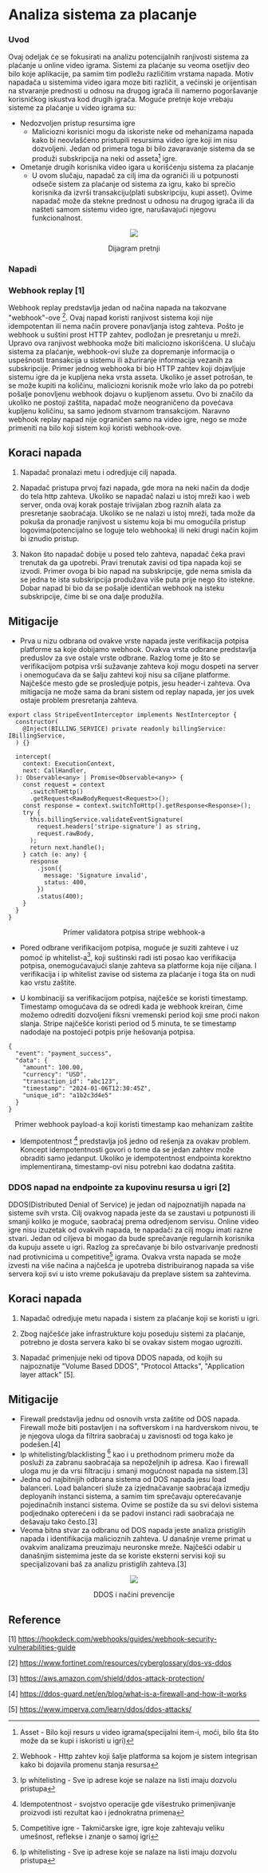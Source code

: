 # Analiza sistema za placanje

### Uvod

Ovaj odeljak će se fokusirati na analizu potencijalnih ranjivosti sistema za plaćanje u online video igrama. Sistemi za plaćanje su veoma osetljiv deo bilo koje aplikacije,
pa samim tim podležu različitim vrstama napada. Motiv napadača u sistemima video igara moze biti različit, a većinski je orijentisan na stvaranje prednosti u odnosu na drugog igrača ili namerno pogoršavanje korisničkog iskustva kod drugih igrača. 
Moguće pretnje koje vrebaju sisteme za plaćanje u video igrama su:
- Nedozvoljen pristup resursima igre
    - Maliciozni korisnici mogu da iskoriste neke od mehanizama napada kako bi neovlašćeno pristupili resursima video igre koji im nisu dozvoljeni.
    Jedan od primera toga bi bilo zavaravanje sistema da se produži subskripcija na neki od asseta[^1] igre.
- Ometanje drugih korisnika video igara u korišćenju sistema za plaćanje
    - U ovom slučaju, napadač za cilj ima da ograniči ili u potpunosti odseče sistem za plaćanje od sistema za igru, kako bi sprečio korisnika da izvrši transakciju(plati
    subskripciju, kupi asset). Ovime napadač može da stekne prednost u odnosu na drugog igrača ili da našteti samom sistemu video igre, narušavajući njegovu funkcionalnost.

<p align="center">
    <img src="https://github.com/JanosevicRa177/Game-security-research/blob/main/literatura/Naucni%20clanci/Online%20igre/Analiza%20pretnji%20kroz%20analizu%20sistema%20za%20placanje/Slike/ModelPretnji.png"/>
</p>
<p align="center">
    Dijagram pretnji
</p>

### Napadi

### Webhook replay [1]
Webhook replay predstavlja jedan od načina napada na takozvane "webhook"-ove [^2]. Ovaj napad koristi ranjivost sistema koji nije idempotentan ili nema način provere ponavljanja istog zahteva. Pošto je webhook u suštini prost HTTP zahtev, podložan je presretanju u mreži. Upravo ova ranjivost webhooka može biti maliciozno iskorišćena. U slučaju sistema za plaćanje, webhook-ovi služe za dopremanje informacija o uspešnosti transakcija u sistemu ili ažuriranje informacija vezanih za subskripcije.
Primer jednog webhooka bi bio HTTP zahtev koji dojavljuje sistemu igre da je kupljena neka vrsta asseta. Ukoliko je asset potrošan, te se može kupiti na količinu, maliciozni korisnik može vrlo lako da po potrebi pošalje ponovljenu webhook dojavu o kupljenom assetu. Ovo bi značilo da ukoliko ne postoji zaštita, napadač može neograničeno da povećava kupljenu količinu, sa samo jednom stvarnom transakcijom. Naravno webhook replay napad nije ograničen samo na video igre, nego se može primeniti na bilo koji sistem koji koristi webhook-ove. 

## Koraci napada
1. Napadač pronalazi metu i odredjuje cilj napada.

2. Napadač pristupa prvoj fazi napada, gde mora na neki način da dodje do tela http zahteva. Ukoliko se napadač nalazi u istoj mreži kao i web server, onda ovaj korak postaje trivijalan zbog raznih alata za presretanje saobraćaja. Ukoliko se ne nalazi u istoj mreži, tada može da pokuša da pronadje ranjivost u sistemu koja bi mu omogućila pristup logovima(potencijalno se loguje telo webhooka) ili neki drugi način kojim bi iznudio pristup.

3. Nakon što napadač dobije u posed telo zahteva, napadač čeka pravi trenutak da ga upotrebi. Pravi trenutak zavisi od tipa napada koji se izvodi. Primer ovoga bi bio napad na subskripcije, gde nema smisla da se jedna te ista subskripcija produžava više puta prije nego što istekne. Dobar napad bi bio da se pošalje identičan webhook na isteku subskripcije, čime bi se ona dalje produžila.
  

## Mitigacije
- Prva u nizu odbrana od ovakve vrste napada jeste verifikacija potpisa platforme sa koje dobijamo webhook. Ovakva vrsta odbrane predstavlja preduslov za sve ostale vrste odbrane. Razlog tome je što se verifikacijom potpisa vrši sužavanje zahteva koji mogu dospeti na server i onemogućava da se šalju zahtevi koji nisu sa ciljane platforme.
Najčešće mesto gde se prosledjuje potpis, jesu header-i zahteva. Ova mitigacija ne može sama da brani sistem od replay napada, jer jos uvek ostaje problem presretanja zahteva.

```
export class StripeEventInterceptor implements NestInterceptor {
  constructor(
    @Inject(BILLING_SERVICE) private readonly billingService: IBillingService,
  ) {}

  intercept(
    context: ExecutionContext,
    next: CallHandler,
  ): Observable<any> | Promise<Observable<any>> {
    const request = context
      .switchToHttp()
      .getRequest<RawBodyRequest<Request>>();
    const response = context.switchToHttp().getResponse<Response>();
    try {
      this.billingService.validateEventSignature(
        request.headers['stripe-signature'] as string,
        request.rawBody,
      );
      return next.handle();
    } catch (e: any) {
      response
        .json({
          message: 'Signature invalid',
          status: 400,
        })
        .status(400);
    }
  }
}
```
<p align="center">Primer validatora potpisa stripe webhook-a</p>

- Pored odbrane verifikacijom potpisa, moguće je suziti zahteve i uz pomoć ip whitelist-a[^4], koji suštinski radi isti posao kao verifikacija potpisa, onemogućavajući slanje zahteva sa platforme koja nije ciljana. I verifikacija i ip whitelist zavise od sistema za plaćanje i toga šta on nudi kao vrstu zaštite.

- U kombinaciji sa verifikacijom potpisa, najčešće se koristi timestamp. Timestamp omogućava da se odredi kada je webhook kreiran, čime možemo odrediti dozvoljeni fiksni vremenski period koji sme proći nakon slanja. Stripe najčešće koristi period od 5 minuta, te se timestamp nadodaje na postojeći potpis prije hešovanja potpisa.

```
{
  "event": "payment_success",
  "data": {
    "amount": 100.00,
    "currency": "USD",
    "transaction_id": "abc123",
    "timestamp": "2024-01-06T12:30:45Z",
    "unique_id": "a1b2c3d4e5"
  }
}
```
<p align="center">Primer webhook payload-a koji koristi timestamp kao mehanizam zaštite</p>

- Idempotentnost [^3] predstavlja još jedno od rešenja za ovakav problem. Koncept idempotentnosti govori o tome da se jedan zahtev može obraditi samo jedanput. Ukoliko je idempotentnost endpointa korektno implementirana, timestamp-ovi nisu potrebni kao dodatna zaštita. 

### DDOS napad na endpointe za kupovinu resursa u igri [2]
DDOS(Distributed Denial of Service) je jedan od najpoznatijih napada na sisteme svih vrsta. Cilj ovakvog napada jeste da se zaustavi u potpunosti ili smanji koliko je moguće, saobraćaj prema odredjenom servisu. Online video igre nisu izuzetak od ovakvih napada, te napadači za cilj mogu imati razne stvari. Jedan od ciljeva bi mogao da bude sprečavanje regularnih korisnika da kupuju assete u igri. Razlog za sprečavanje bi bilo ostvarivanje prednosti nad protivnicima u competitive[^6] igrama. Ovakva vrsta napada se može izvesti na više načina a najčešća je upotreba distribuiranog napada sa više servera koji svi u isto vreme pokušavaju da preplave sistem sa zahtevima. 

## Koraci napada

1. Napadač odredjuje metu napada i sistem za plaćanje koji se koristi u igri.

2. Zbog najčešće jake infrastrukture koju poseduju sistemi za plaćanje, potrebno je dosta servera kako bi se ovakav sistem mogao ugroziti. 

3. Napadač primenjuje neki od tipova DDOS napada, od kojih su najpoznatije "Volume Based DDOS", "Protocol Attacks", "Application layer attack" [5].

## Mitigacije 
- Firewall predstavlja jednu od osnovih vrsta zaštite od DOS napada. Firewall može biti postavljen i na softverskom i na hardverskom nivou, te je njegova uloga da filtrira saobraćaj u zavisnosti od toga kako je podešen.[4]
- Ip whitelisting/blacklisting [^4] kao i u prethodnom primeru može da posluži za zabranu saobraćaja sa nepoželjnih ip adresa. Kao i firewall uloga mu je da vrsi filtraciju i smanji mogućnost napada na sistem.[3]
- Jedna od najbitnijih odbrana sistema od DOS napada jesu load balanceri. Load balanceri služe za izjednačavanje saobraćaja izmedju deployanih instanci sistema, a samim tim sprečavaju opterećavanje pojedinačnih instanci sistema. Ovime se postiže da su svi delovi sistema podjednako opterećeni i da se padovi instanci radi saobraćaja ne dešavaju tako često.[3]
- Veoma bitna stvar za odbranu od DOS napada jeste analiza pristiglih napada i identifikacija malicioznih zahteva. U današnje vreme primat u ovakvim analizama preuzimaju neuronske mreže. Najčešći odabir u današnjim sistemima jeste da se koriste eksterni servisi koji su specijalizovani baš za analizu pristiglih zahteva.[3]

<p align="center">
    <img src="https://github.com/JanosevicRa177/Game-security-research/blob/refactor/payment-study/literatura/Naucni%20clanci/Online%20igre/Analiza%20pretnji%20kroz%20analizu%20sistema%20za%20placanje/Slike/DDOSNapad.png"/>
</p>
<p align="center">
    DDOS i načini prevencije
</p>


## Reference
[1] https://hookdeck.com/webhooks/guides/webhook-security-vulnerabilities-guide

[2] https://www.fortinet.com/resources/cyberglossary/dos-vs-ddos

[3] https://aws.amazon.com/shield/ddos-attack-protection/

[4] https://ddos-guard.net/en/blog/what-is-a-firewall-and-how-it-works

[5] https://www.imperva.com/learn/ddos/ddos-attacks/

[^1]: Asset - Bilo koji resurs u video igrama(specijalni item-i, moći, bilo šta što može da se kupi i iskoristi u igri)

[^2]: Webhook - Http zahtev koji šalje platforma sa kojom je sistem integrisan kako bi dojavila promenu stanja resursa

[^3]: Idempotentnost - svojstvo operacije gde višestruko primenjivanje proizvodi isti rezultat kao i jednokratna primena

[^4]: Ip whitelisting - Sve ip adrese koje se nalaze na listi imaju dozvolu pristupa

[^5]: Ip blacklisting - Sve ip adrese koje se nalaze na listi nemaju dozvolu pristupa

[^6]: Competitive igre - Takmičarske igre, igre koje zahtevaju veliku umešnost, reflekse i znanje o samoj igri
